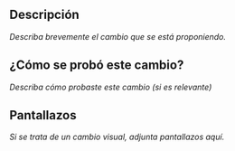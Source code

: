 ## Descripción

_Describa brevemente el cambio que se está proponiendo._


## ¿Cómo se probó este cambio?

_Describa cómo probaste este cambio (si es relevante)_


## Pantallazos

_Si se trata de un cambio visual, adjunta pantallazos aquí._
